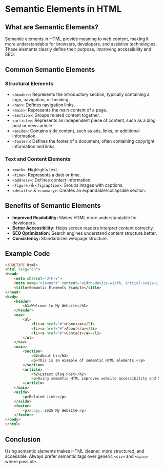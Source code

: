 # Semantic Elements in HTML

## What are Semantic Elements?
Semantic elements in HTML provide meaning to web content, making it more understandable for browsers, developers, and assistive technologies. These elements clearly define their purpose, improving accessibility and SEO.

## Common Semantic Elements

### Structural Elements
- `<header>`: Represents the introductory section, typically containing a logo, navigation, or heading.
- `<nav>`: Defines navigation links.
- `<main>`: Represents the main content of a page.
- `<section>`: Groups related content together.
- `<article>`: Represents an independent piece of content, such as a blog post or news article.
- `<aside>`: Contains side content, such as ads, links, or additional information.
- `<footer>`: Defines the footer of a document, often containing copyright information and links.

### Text and Content Elements
- `<mark>`: Highlights text.
- `<time>`: Represents a date or time.
- `<address>`: Defines contact information.
- `<figure>` & `<figcaption>`: Groups images with captions.
- `<details>` & `<summary>`: Creates an expandable/collapsible section.

## Benefits of Semantic Elements
- **Improved Readability:** Makes HTML more understandable for developers.
- **Better Accessibility:** Helps screen readers interpret content correctly.
- **SEO Optimization:** Search engines understand content structure better.
- **Consistency:** Standardizes webpage structure.

## Example Code
```html
<!DOCTYPE html>
<html lang="en">
<head>
    <meta charset="UTF-8">
    <meta name="viewport" content="width=device-width, initial-scale=1.0">
    <title>Semantic Elements Example</title>
</head>
<body>
    <header>
        <h1>Welcome to My Website</h1>
    </header>
    <nav>
        <ul>
            <li><a href="#">Home</a></li>
            <li><a href="#">About</a></li>
            <li><a href="#">Contact</a></li>
        </ul>
    </nav>
    <main>
        <section>
            <h2>About Us</h2>
            <p>This is an example of semantic HTML elements.</p>
        </section>
        <article>
            <h2>Latest Blog Post</h2>
            <p>Using semantic HTML improves website accessibility and SEO.</p>
        </article>
    </main>
    <aside>
        <p>Related Links</p>
    </aside>
    <footer>
        <p>&copy; 2025 My Website</p>
    </footer>
</body>
</html>
```

## Conclusion
Using semantic elements makes HTML cleaner, more structured, and accessible. Always prefer semantic tags over generic `<div>` and `<span>` where possible.
